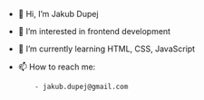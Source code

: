 - 👋 Hi, I’m Jakub Dupej
- 👀 I’m interested in frontend development
- 🌱 I’m currently learning HTML, CSS, JavaScript
- 📫 How to reach me: 

          - jakub.dupej@gmail.com


